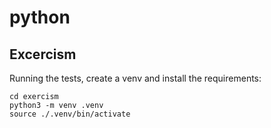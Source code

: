 # python

## Excercism
Running the tests, create a venv and install the requirements:

```
cd exercism
python3 -m venv .venv
source ./.venv/bin/activate
```
